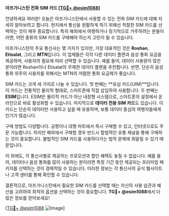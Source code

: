 **아프가니스탄 전화 SIM 카드 [[TG💪+ @esim1088](https://t.me/s/esim1088)]**

안녕하세요 여러분! 오늘은 아프가니스탄에서 사용할 수 있는 전화 SIM 카드에 대해 자세히 알아보려고 합니다. 현지에서 통신을 원활하게 하기 위해선 적절한 SIM 카드를 선택하는 것이 매우 중요합니다. 특히 해외에서 여행하거나 장기적으로 거주하려는 분들이라면, 어떤 종류의 SIM 카드를 구매해야 하는지 고민이 될 수 있습니다.

아프가니스탄의 주요 통신사는 몇 가지가 있지만, 가장 대표적인 것은 **Roshan**, **Etisalat**, 그리고 **MTN**입니다. 이 업체들은 각각 다른 데이터 플랜과 음성 통화 요금을 제공하며, 사용자의 필요에 따라 선택할 수 있습니다. 예를 들어, 데이터 사용량이 많은 분이라면 Roshan이나 Etisalat의 무제한 데이터 플랜을 추천합니다. 반면, 단순히 음성 통화 위주의 사용자를 위해서는 MTN의 저렴한 통화 요금제가 좋습니다.

SIM 카드는 크게 세 가지로 나눌 수 있습니다. 첫 번째는 **유심 카드(UIM)**입니다. 이 카드는 전통적인 물리적 형태로, 스마트폰에 직접 삽입하여 사용합니다. 두 번째는 **ESIM**입니다. ESIM은 물리적 카드가 아닌 내장형 시스템으로, 스마트폰의 설정에서 온라인으로 바로 활성화할 수 있습니다. 마지막으로 **데이터 전용 SIM 카드**도 있습니다. 이 카드는 단순히 데이터만 사용하고 싶을 때 유용하며, 보통 데이터 중심의 여행자들에게 인기가 많습니다.

구매 방법도 다양합니다. 공항이나 대형 마트에서 즉시 구매할 수 있고, 인터넷으로도 주문 가능합니다. 하지만 해외에서 구매할 경우 반드시 합법적인 유통 채널을 통해 구매하는 것이 중요합니다. 불법적인 SIM 카드를 사용하다가는 법적 문제에 휘말릴 수 있기 때문입니다.

이 외에도, 각 통신사별로 제공하는 프로모션과 할인 혜택도 놓칠 수 없습니다. 예를 들어, 데이터나 음성 통화를 많이 사용하는 분이라면 특정 기간 동안 제공되는 프리미엄 패키지를 선택하는 것이 경제적일 수 있습니다. 이러한 정보는 각 통신사의 공식 웹사이트나 고객 센터를 통해 확인할 수 있습니다.

결론적으로, 아프가니스탄에서 필요한 SIM 카드를 선택할 때는 자신의 사용 습관과 예산을 고려하여 최적의 옵션을 선택하는 것이 중요합니다. **TG💪+ @esim1088**에서 더 많은 정보를 얻어보세요!

[[TG💪+ @esim1088](https://t.me/s/esim1088) ![Image](https://i.postimg.cc/Y0z9fWf4/image.png)]